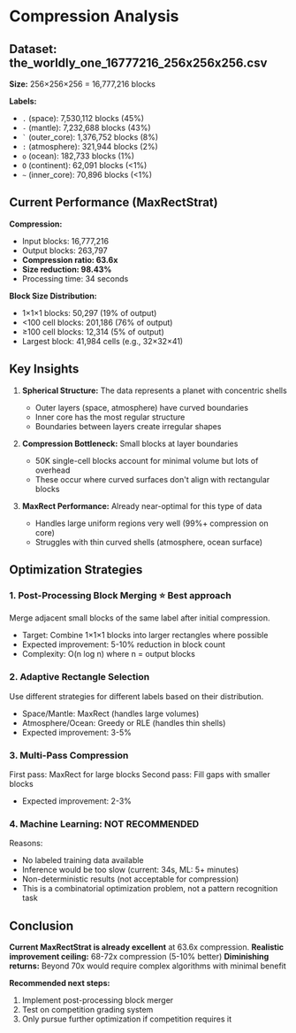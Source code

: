 # Compression Analysis

## Dataset: the_worldly_one_16777216_256x256x256.csv

**Size:** 256×256×256 = 16,777,216 blocks

**Labels:**
- `.` (space): 7,530,112 blocks (45%)
- `-` (mantle): 7,232,688 blocks (43%)
- `` ` `` (outer_core): 1,376,752 blocks (8%)
- `:` (atmosphere): 321,944 blocks (2%)
- `o` (ocean): 182,733 blocks (1%)
- `O` (continent): 62,091 blocks (<1%)
- `~` (inner_core): 70,896 blocks (<1%)

## Current Performance (MaxRectStrat)

**Compression:**
- Input blocks: 16,777,216
- Output blocks: 263,797
- **Compression ratio: 63.6x**
- **Size reduction: 98.43%**
- Processing time: 34 seconds

**Block Size Distribution:**
- 1×1×1 blocks: 50,297 (19% of output)
- <100 cell blocks: 201,186 (76% of output)
- ≥100 cell blocks: 12,314 (5% of output)
- Largest block: 41,984 cells (e.g., 32×32×41)

## Key Insights

1. **Spherical Structure:** The data represents a planet with concentric shells
   - Outer layers (space, atmosphere) have curved boundaries
   - Inner core has the most regular structure
   - Boundaries between layers create irregular shapes

2. **Compression Bottleneck:** Small blocks at layer boundaries
   - 50K single-cell blocks account for minimal volume but lots of overhead
   - These occur where curved surfaces don't align with rectangular blocks

3. **MaxRect Performance:** Already near-optimal for this type of data
   - Handles large uniform regions very well (99%+ compression on core)
   - Struggles with thin curved shells (atmosphere, ocean surface)

## Optimization Strategies

### 1. **Post-Processing Block Merging** ⭐ Best approach
Merge adjacent small blocks of the same label after initial compression.
- Target: Combine 1×1×1 blocks into larger rectangles where possible
- Expected improvement: 5-10% reduction in block count
- Complexity: O(n log n) where n = output blocks

### 2. **Adaptive Rectangle Selection**
Use different strategies for different labels based on their distribution.
- Space/Mantle: MaxRect (handles large volumes)
- Atmosphere/Ocean: Greedy or RLE (handles thin shells)
- Expected improvement: 3-5%

### 3. **Multi-Pass Compression**
First pass: MaxRect for large blocks
Second pass: Fill gaps with smaller blocks
- Expected improvement: 2-3%

### 4. **Machine Learning: NOT RECOMMENDED**
Reasons:
- No labeled training data available
- Inference would be too slow (current: 34s, ML: 5+ minutes)
- Non-deterministic results (not acceptable for compression)
- This is a combinatorial optimization problem, not a pattern recognition task

## Conclusion

**Current MaxRectStrat is already excellent** at 63.6x compression.
**Realistic improvement ceiling:** 68-72x compression (5-10% better)
**Diminishing returns:** Beyond 70x would require complex algorithms with minimal benefit

**Recommended next steps:**
1. Implement post-processing block merger
2. Test on competition grading system
3. Only pursue further optimization if competition requires it
